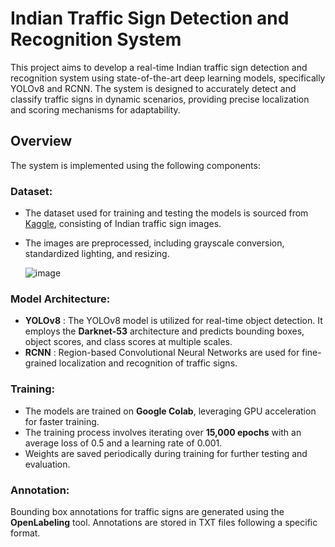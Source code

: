 # Indian Traffic Sign Detection and Recognition System
This project aims to develop a real-time Indian traffic sign detection and recognition system using state-of-the-art deep learning models, specifically YOLOv8 and RCNN. The system is designed to accurately detect and classify traffic signs in dynamic scenarios, providing precise localization and scoring mechanisms for adaptability.

## Overview
The system is implemented using the following components:

### Dataset:
- The dataset used for training and testing the models is sourced from [Kaggle](https://www.kaggle.com/datasets/neelpratiksha/indian-traffic-sign-dataset), consisting of Indian traffic sign images.
- The images are preprocessed, including grayscale conversion, standardized lighting, and resizing.

  ![image](https://github.com/akanksha-2002/Indian_traffic_sign_detection_system/assets/94109994/13eeba87-0907-4d06-b768-9d7722978f3e)

### Model Architecture:

- **YOLOv8** : The YOLOv8 model is utilized for real-time object detection. It employs the **Darknet-53** architecture and predicts bounding boxes, object scores, and class scores at multiple scales.
- **RCNN** : Region-based Convolutional Neural Networks are used for fine-grained localization and recognition of traffic signs.
  
### Training:

- The models are trained on **Google Colab**, leveraging GPU acceleration for faster training.
- The training process involves iterating over **15,000 epochs** with an average loss of 0.5 and a learning rate of 0.001.
- Weights are saved periodically during training for further testing and evaluation.
  
### Annotation:

Bounding box annotations for traffic signs are generated using the **OpenLabeling** tool. Annotations are stored in TXT files following a specific format.
